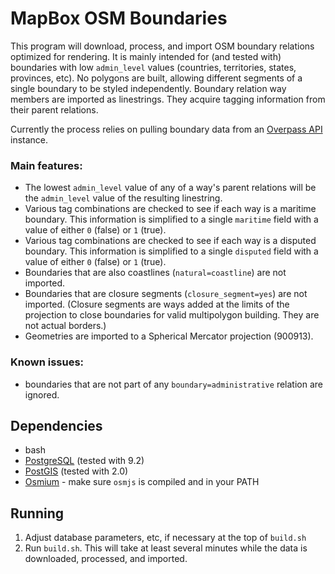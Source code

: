 # MapBox OSM Boundaries

This program will download, process, and import OSM boundary relations optimized for rendering. It is mainly intended for (and tested with) boundaries with low `admin_level` values (countries, territories, states, provinces, etc). No polygons are built, allowing different segments of a single boundary to be styled independently. Boundary relation way members are imported as linestrings. They acquire tagging information from their parent relations.

Currently the process relies on pulling boundary data from an [Overpass API](http://wiki.openstreetmap.org/wiki/Overpass_API) instance.

### Main features:

- The lowest `admin_level` value of any of a way's parent relations will be the `admin_level` value of the resulting linestring.
- Various tag combinations are checked to see if each way is a maritime boundary. This information is simplified to a single `maritime` field with a value of either `0` (false) or `1` (true).
- Various tag combinations are checked to see if each way is a disputed boundary. This information is simplified to a single `disputed` field with a value of either `0` (false) or `1` (true).
- Boundaries that are also coastlines (`natural=coastline`) are not imported.
- Boundaries that are closure segments (`closure_segment=yes`) are not imported. (Closure segments are ways added at the limits of the projection to close boundaries for valid multipolygon building. They are not actual borders.)
- Geometries are imported to a Spherical Mercator projection (900913).

### Known issues:

- boundaries that are not part of any `boundary=administrative` relation are ignored.

## Dependencies

- bash
- [PostgreSQL](http://postgresql.org) (tested with 9.2)
- [PostGIS](http://postgis.refractions.net) (tested with 2.0)
- [Osmium](http://github.com/joto/osmium/) - make sure `osmjs` is compiled and in your PATH

## Running

1. Adjust database parameters, etc, if necessary at the top of `build.sh`
2. Run `build.sh`. This will take at least several minutes while the data is downloaded, processed, and imported.
